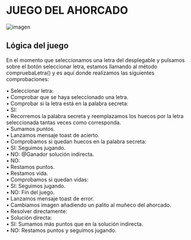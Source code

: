 # JUEGO DEL AHORCADO

![imagen](https://user-images.githubusercontent.com/74626123/209367230-4f8500f0-b851-46ba-8c07-54486a82f23a.jpg)

## Lógica del juego
En el momento que seleccionamos una letra del desplegable y pulsamos sobre el botón seleccionar letra, estamos llamando al método compruebaLetra() y es aquí donde realizamos las siguientes comprobaciones: </br>

• Seleccionar letra: </br>
  • Comprobar que se haya seleccionado una letra. </br>
  • Comprobar si la letra está en la palabra secreta: </br>
  • SI: </br>
    • Recorremos la palabra secreta y reemplazamos los huecos por la letra seleccionada tantas veces como corresponda. </br>
    • Sumamos puntos. </br>
    • Lanzamos mensaje toast de acierto. </br>
    • Comprobamos si quedan huecos en la palabra secreta: </br>
      • SI: Seguimos jugando. </br>
      • NO: @Ganador solución indirecta. </br>
  • NO: </br>
  • Restamos puntos. </br>
  • Restamos vida. </br>
  • Comprobamos si quedan vidas: </br>
    • SI: Seguimos jugando. </br>
    • NO: Fin del juego. </br>
  • Lanzamos mensaje toast de error. </br>
  • Cambiamos imagen añadiendo un palito al muñeco del ahorcado. </br>
• Resolver directamente: </br>
  • Solución directa: </br>
    • SI: Sumamos más puntos que en la solución indirecta. </br>
    • NO: Restamos puntos y seguimos jugando. </br>
